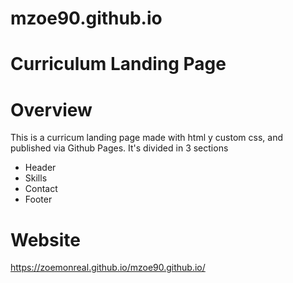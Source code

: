 # mzoe90.github.io
# Curriculum Landing Page


# Overview
This is a curricum landing page made with html y custom css, and published via Github Pages. It's divided in 3 sections
* Header 
* Skills 
* Contact
* Footer


# Website 
https://zoemonreal.github.io/mzoe90.github.io/





